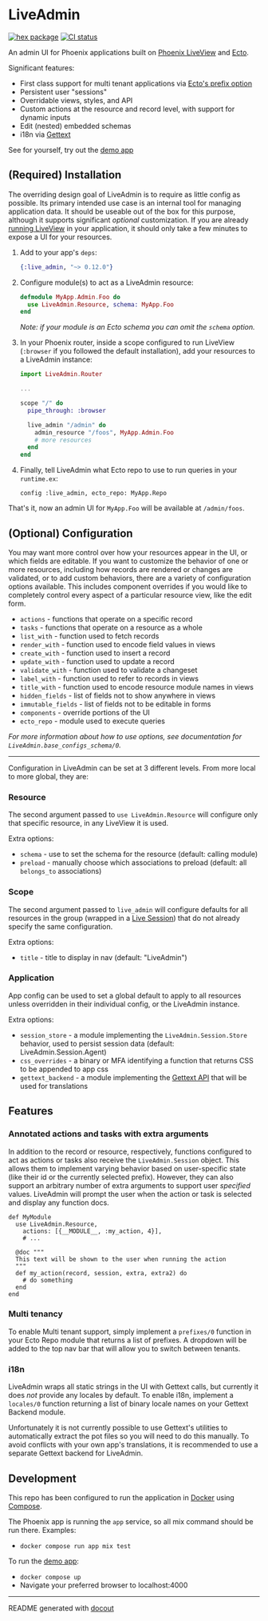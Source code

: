 <!-- This README was generated with docout (https://github.com/tfwright/docout). Edits should be made to the formatter instead of this file, other changes will be overridden on compile. -->

# LiveAdmin

[![hex package](https://img.shields.io/hexpm/v/live_admin.svg)](https://hex.pm/packages/live_admin)
[![CI status](https://github.com/tfwright/live_admin/workflows/CI/badge.svg)](https://github.com/tfwright/live_admin/actions)

An admin UI for Phoenix applications built on [Phoenix LiveView](https://github.com/phoenixframework/phoenix_live_view) and [Ecto](https://github.com/elixir-ecto/ecto/).

Significant features:

* First class support for multi tenant applications via [Ecto's prefix option](https://hexdocs.pm/ecto/multi-tenancy-with-query-prefixes.html#per-query-and-per-struct-prefixes)
* Persistent user "sessions"
* Overridable views, styles, and API
* Custom actions at the resource and record level, with support for dynamic inputs
* Edit (nested) embedded schemas
* i18n via [Gettext](https://github.com/elixir-gettext/gettext)

See for yourself, try out the [demo app](#development)

## (Required) Installation

The overriding design goal of LiveAdmin is to require as little config as possible.
Its primary intended use case is an internal tool for managing application data.
It should be useable out of the box for this purpose, although it supports significant *optional* customization.
If you are already [running LiveView](https://hexdocs.pm/phoenix_live_view/installation.html) in your application, it should only take a few minutes to expose a UI for your resources.

1. Add to your app's `deps`:

    ```elixir
    {:live_admin, "~> 0.12.0"}
    ```

2. Configure module(s) to act as a LiveAdmin resource:

    ```elixir
    defmodule MyApp.Admin.Foo do
      use LiveAdmin.Resource, schema: MyApp.Foo
    end
    ```

    *Note: if your module is an Ecto schema you can omit the `schema` option.*

3. In your Phoenix router, inside a scope configured to run LiveView (`:browser` if you followed the default installation), add your resources to a LiveAdmin instance:

    ```elixir
    import LiveAdmin.Router

    ...

    scope "/" do
      pipe_through: :browser

      live_admin "/admin" do
        admin_resource "/foos", MyApp.Admin.Foo
        # more resources
      end
    end
    ```

4. Finally, tell LiveAdmin what Ecto repo to use to run queries in your `runtime.ex`:

    ```
    config :live_admin, ecto_repo: MyApp.Repo
    ```

That's it, now an admin UI for `MyApp.Foo` will be available at `/admin/foos`.

## (Optional) Configuration

You may want more control over how your resources appear in the UI, or which fields are editable.
If you want to customize the behavior of one or more resources, including how records
are rendered or changes are validated, or to add custom behaviors, there are a variety of configuration options
available. This includes component overrides if you would like to completely control
every aspect of a particular resource view, like the edit form.

* `actions` - functions that operate on a specific record
* `tasks` - functions that operate on a resource as a whole
* `list_with` - function used to fetch records
* `render_with` - function used to encode field values in views
* `create_with` - function used to insert a record
* `update_with` - function used to update a record
* `validate_with` - function used to validate a changeset
* `label_with` - function used to refer to records in views
* `title_with` - function used to encode resource module names in views
* `hidden_fields` - list of fields not to show anywhere in views
* `immutable_fields` - list of fields not to be editable in forms
* `components` - override portions of the UI
* `ecto_repo` - module used to execute queries

*For more information about how to use options, see documentation for `LiveAdmin.base_configs_schema/0`.*

---

Configuration in LiveAdmin can be set at 3 different levels. From more local to more global, they are:

### Resource

The second argument passed to `use LiveAdmin.Resource` will configure only that specific resource,
in any LiveView it is used.

Extra options:

* `schema` - use to set the schema for the resource (default: calling module)
* `preload` - manually choose which associations to preload (default: all `belongs_to` associations)

### Scope

The second argument passed to `live_admin` will configure defaults for all resources in the group (wrapped in a [Live Session](https://hexdocs.pm/phoenix_live_view/Phoenix.LiveView.Router.html#live_session/3)) that do not already specify the same configuration.

Extra options:

* `title` - title to display in nav (default: "LiveAdmin")

### Application

App config can be used to set a global default to apply to all resources unless overridden in their individual config, or the LiveAdmin instance.

Extra options:

* `session_store` - a module implementing the `LiveAdmin.Session.Store` behavior, used to persist session data (default: LiveAdmin.Session.Agent)
* `css_overrides` - a binary or MFA identifying a function that returns CSS to be appended to app css
* `gettext_backend` - a module implementing the [Gettext API](https://hexdocs.pm/gettext/Gettext.html#module-gettext-api) that will be used for translations

## Features

### Annotated actions and tasks with extra arguments

In addition to the record or resource, respectively, functions configured to act as actions or tasks also receive the `LiveAdmin.Session` object.
This allows them to implement varying behavior based on user-specific state (like their id or the currently selected prefix).
However, they can also support an arbitrary number of extra arguments to support user *specified* values.
LiveAdmin will prompt the user when the action or task is selected and display any function docs.

```
def MyModule
  use LiveAdmin.Resource,
    actions: [{__MODULE__, :my_action, 4}],
    # ...

  @doc """
  This text will be shown to the user when running the action
  """
  def my_action(record, session, extra, extra2) do
    # do something
  end
end
```

### Multi tenancy

To enable Multi tenant support, simply implement a `prefixes/0` function in your Ecto Repo module that returns a list of prefixes.
A dropdown will be added to the top nav bar that will allow you to switch between tenants.

### i18n

LiveAdmin wraps all static strings in the UI with Gettext calls, but currently it does *not* provide any locales by default.
To enable i18n, implement a `locales/0` function returning a list of binary locale names on your Gettext Backend module.

Unfortunately it is not currently possible to use Gettext's utilities to automatically extract the pot files so you will need to do this manually.
To avoid conflicts with your own app's translations, it is recommended to use a separate Gettext backend for LiveAdmin.

## Development

This repo has been configured to run the application in [Docker](https://www.docker.com/) using [Compose](https://docs.docker.com/compose/).

The Phoenix app is running the `app` service, so all mix command should be run there. Examples:

* `docker compose run app mix test`

To run the [demo app](/dev.exs):

* `docker compose up`
* Navigate your preferred browser to localhost:4000

---

README generated with [docout](https://github.com/tfwright/docout)
